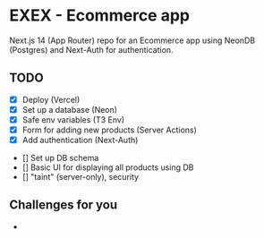 # EXEX - Ecommerce app

Next.js 14 (App Router) repo for an Ecommerce app using NeonDB (Postgres) and Next-Auth for authentication.

## TODO

- [x] Deploy (Vercel)
- [x] Set up a database (Neon)
- [x] Safe env variables (T3 Env)
- [x] Form for adding new products (Server Actions)
- [x] Add authentication (Next-Auth)
- [] Set up DB schema
- [] Basic UI for displaying all products using DB
- [] "taint" (server-only), security

## Challenges for you
- 